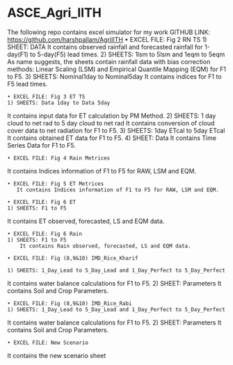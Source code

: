 # ASCE_Agri_IITH
The following repo contains excel simulator for my work 
GITHUB LINK:    https://github.com/harshpallam/AgriIITH
    • EXCEL FILE: Fig 2 RN TS
    1) SHEET: DATA
It contains observed rainfall and forecasted rainfall for 1-day(F1) to 5-day(F5) lead times.
    2) SHEETS: 1lsm to 5lsm   and   1eqm to 5eqm
As name suggests, the sheets contain rainfall data with bias correction methods: Linear Scaling (LSM) and Empirical Quantile Mapping (EQM) for F1 to F5.
    3) SHEETS: Nominal1day to Nominal5day
It contains indices for F1 to F5 lead times.

    • EXCEL FILE: Fig 3 ET TS
    1) SHEETS: Data 1day to Data 5day
It contains input data for ET calculation by PM Method.
    2) SHEETS: 1 day cloud to net rad to 5 day cloud to net rad
It contains conversion of cloud cover data to net radiation for F1 to F5.
    3) SHEETS: 1day ETcal to 5day ETcal
It contains obtained ET data for F1 to F5.
    4) SHEET: Data
It contains Time Series Data for F1 to F5.

    • EXCEL FILE: Fig 4 Rain Metrices 
It contains Indices information of F1 to F5 for RAW, LSM and EQM.

    • EXCEL FILE: Fig 5 ET Metrices 
       It contains Indices information of F1 to F5 for RAW, LSM and EQM.

    • EXCEL FILE: Fig 6 ET 
    1) SHEETS: F1 to F5
It contains ET observed, forecasted, LS and EQM data.

    • EXCEL FILE: Fig 6 Rain
    1) SHEETS: F1 to F5
        It contains Rain observed, forecasted, LS and EQM data.

    • EXCEL FILE: Fig (8,9&10) IMD_Rice_Kharif

    1) SHEETS: 1_Day_Lead to 5_Day_Lead and 1_Day_Perfect to 5_Day_Perfect
It contains water balance calculations for F1 to F5.
    2) SHEET: Parameters
It contains Soil and Crop Parameters.

    • EXCEL FILE: Fig (8,9&10) IMD_Rice_Rabi
    1) SHEETS: 1_Day_Lead to 5_Day_Lead and 1_Day_Perfect to 5_Day_Perfect
It contains water balance calculations for F1 to F5.
    2) SHEET: Parameters
It contains Soil and Crop Parameters.

    • EXCEL FILE: New Scenario
It contains the new scenario sheet
